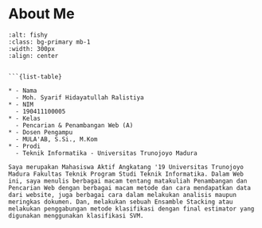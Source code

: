 # About Me


```{image} https://user-images.githubusercontent.com/85122876/200697444-9e2f71c6-2e1a-46ce-8316-83b4801d8949.png
:alt: fishy
:class: bg-primary mb-1
:width: 300px
:align: center
```
```{important} Biodata Penulis

```{list-table}

* - Nama
  - Moh. Syarif Hidayatullah Ralistiya
* - NIM
  - 190411100005
* - Kelas
  - Pencarian & Penambangan Web (A)
* - Dosen Pengampu
  - MULA'AB, S.Si., M.Kom
* - Prodi
  - Teknik Informatika - Universitas Trunojoyo Madura
```



```{admonition} Informasi Penulis
Saya merupakan Mahasiswa Aktif Angkatang '19 Universitas Trunojoyo Madura Fakultas Teknik Program Studi Teknik Informatika. Dalam Web ini, saya menulis berbagai macam tentang matakuliah Penambangan dan Pencarian Web dengan berbagai macam metode dan cara mendapatkan data dari website, juga berbagai cara dalam melakukan analisis maupun meringkas dokumen. Dan, melakukan sebuah Ensamble Stacking atau melakukan penggabungan metode klasifikasi dengan final estimator yang digunakan menggunakan klasifikasi SVM. 

```